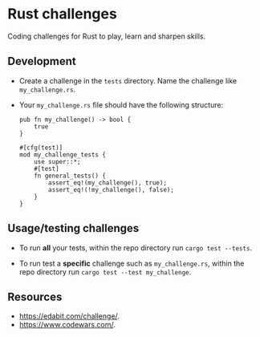 # Rust challenges

Coding challenges for Rust to play, learn and sharpen skills.

## Development

* Create a challenge in the `tests` directory. Name the challenge like `my_challenge.rs`.

* Your `my_challenge.rs` file should have the following structure:
    ```
    pub fn my_challenge() -> bool {
        true
    }

    #[cfg(test)]
    mod my_challenge_tests {
        use super::*;
        #[test]
        fn general_tests() {
            assert_eq!(my_challenge(), true);
            assert_eq!(!my_challenge(), false);
        }
    }
    ```

## Usage/testing challenges

* To run **all** your tests, within the repo directory run `cargo test --tests`.

* To run test a **specific** challenge such as `my_challenge.rs`, within the repo directory run `cargo test --test my_challenge`.

## Resources
* https://edabit.com/challenge/.
* https://www.codewars.com/.
